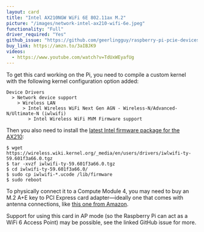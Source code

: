 ```yaml
---
layout: card
title: "Intel AX210NGW WiFi 6E 802.11ax M.2"
picture: "/images/network-intel-ax210-wifi-6e.jpeg"
functionality: "Full"
driver_required: "Yes"
github_issue: "https://github.com/geerlingguy/raspberry-pi-pcie-devices/issues/120"
buy_link: https://amzn.to/3aIBJK9
videos:
  - https://www.youtube.com/watch?v=TdUxWEyafUg
---
```

To get this card working on the Pi, you need to compile a custom kernel with the following kernel configuration option added:

```
Device Drivers
  > Network device support
    > Wireless LAN
      > Intel Wireless WiFi Next Gen AGN - Wireless-N/Advanced-N/Ultimate-N (iwlwifi)
        > Intel Wireless WiFi MVM Firmware support
```

Then you also need to install the [latest Intel firmware package for the AX210](https://www.intel.com/content/www/us/en/support/articles/000005511/wireless.html):

```
$ wget https://wireless.wiki.kernel.org/_media/en/users/drivers/iwlwifi-ty-59.601f3a66.0.tgz
$ tar -xvzf iwlwifi-ty-59.601f3a66.0.tgz
$ cd iwlwifi-ty-59.601f3a66.0/
$ sudo cp iwlwifi-*.ucode /lib/firmware
$ sudo reboot
```

To physically connect it to a Compute Module 4, you may need to buy an M.2 A+E key to PCI Express card adapter—ideally one that comes with antenna connections, like [this one from Amazon](https://amzn.to/3UG6OCL).

Support for using this card in AP mode (so the Raspberry Pi can act as a WiFi 6 Access Point) may be possible, see the linked GitHub issue for more.
